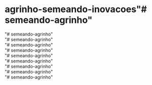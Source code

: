 # agrinho-semeando-inovacoes"# semeando-agrinho"  
"# semeando-agrinho"  
"# semeando-agrinho"  
"# semeando-agrinho"  
"# semeando-agrinho"  
"# semeando-agrinho"  
"# semeando-agrinho"  
"# semeando-agrinho"  
"# semeando-agrinho"  
"# semeando-agrinho"  
